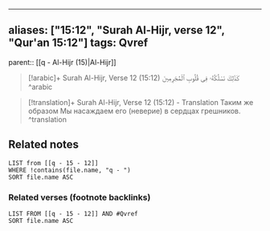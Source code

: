 
---
aliases: ["15:12", "Surah Al-Hijr, verse 12", "Qur'an 15:12"]
tags: Qvref
---

parent:: [[q - Al-Hijr (15)|Al-Hijr]]

> [!arabic]+ Surah Al-Hijr, Verse 12 (15:12)
> <span class="quran-arabic">كَذَٰلِكَ نَسْلُكُهُۥ فِى قُلُوبِ ٱلْمُجْرِمِينَ</span>
^arabic

> [!translation]+ Surah Al-Hijr, Verse 12 (15:12) - Translation
> Таким же образом Мы насаждаем его (неверие) в сердцах грешников.
^translation



## Related notes
```dataview
LIST from [[q - 15 - 12]]
WHERE !contains(file.name, "q - ")
SORT file.name ASC
```

### Related verses (footnote backlinks)
```dataview
LIST FROM [[q - 15 - 12]] AND #Qvref
SORT file.name ASC
```

